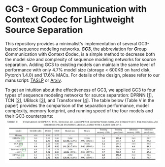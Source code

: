 # GC3 - Group Communication with Context Codec for Lightweight Source Separation

This repository provides a minimalist's implementation of several GC3-based sequence modeling networks. ***GC3***, the abbreviation for ***G***roup ***C***ommunication with ***C***ontext ***C***odec, is a simple method to decrease both the model size and complexity of sequence modeling networks for source separation. Adding GC3 to existing models can maintain the same level of performance with only 4.7% model size (storage < 600KB on hard disk, Pytorch 1.4.0) and 17.6% MACs. For details of the design, please refer to our manuscript: [TASLP](https://ieeexplore.ieee.org/document/9427149) or [Arxiv](https://arxiv.org/abs/2012.07291).

To get an intuition about the effectiveness of GC3, we applied GC3 to four types of sequence modeling networks for source separation: DPRNN [[1]], TCN [[2]], UBlock [[3]], and Transformer [[4]]. The table below (Table V in the paper) provides the comparison of the separation performance, model complexity, memory footprint, and running speed of the four models and their GC3 counterparts:
![](https://github.com/yluo42/GC3/blob/main/GC3-stat.JPG)


[1]: https://ieeexplore.ieee.org/abstract/document/9054266/
[2]: https://ieeexplore.ieee.org/abstract/document/8707065/
[3]: https://ieeexplore.ieee.org/abstract/document/9231900/
[4]: https://arxiv.org/abs/2007.13975
